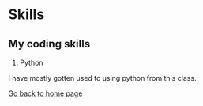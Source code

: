 # Skills

## My coding skills
1. Python

I have mostly gotten used to using python from this class.


[Go back to home page](./README.md)
